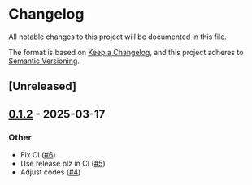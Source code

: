 # Changelog

All notable changes to this project will be documented in this file.

The format is based on [Keep a Changelog](https://keepachangelog.com/en/1.0.0/),
and this project adheres to [Semantic Versioning](https://semver.org/spec/v2.0.0.html).

## [Unreleased]

## [0.1.2](https://github.com/jmjoy/comfyui-client/compare/v0.1.1...v0.1.2) - 2025-03-17

### Other

- Fix CI ([#6](https://github.com/jmjoy/comfyui-client/pull/6))
- Use release plz in CI ([#5](https://github.com/jmjoy/comfyui-client/pull/5))
- Adjust codes ([#4](https://github.com/jmjoy/comfyui-client/pull/4))
